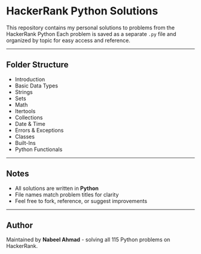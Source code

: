 # HackerRank Python Solutions

This repository contains my personal solutions to problems from the HackerRank Python
Each problem is saved as a separate `.py` file and organized by topic for easy access and reference.

---

## Folder Structure

- Introduction
- Basic Data Types
- Strings
- Sets
- Math
- Itertools
- Collections
- Date & Time
- Errors & Exceptions
- Classes
- Built-Ins
- Python Functionals

---

## Notes

- All solutions are written in **Python**
- File names match problem titles for clarity
- Feel free to fork, reference, or suggest improvements

---

## Author

Maintained by **Nabeel Ahmad** - solving all 115 Python problems on HackerRank.
